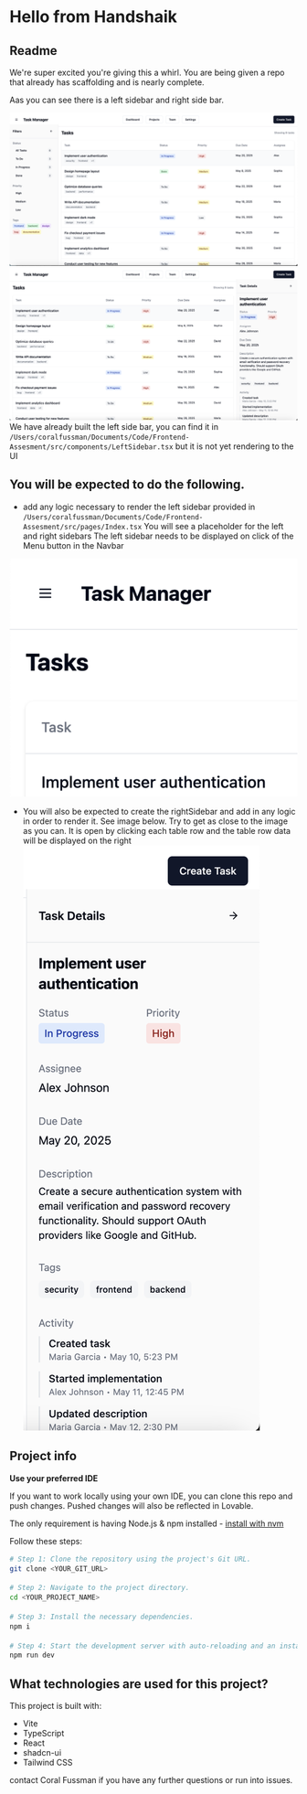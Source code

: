 # Hello from Handshaik


## Readme


We're super excited you're giving this a whirl. You are being given a repo that already has scaffolding and is nearly complete.

Aas you can see there is a left sidebar and right side bar. 

![Left 2](./public/Screenshot%202025-05-14%20at%207.36.54.png)
![right 3](./public/Screenshot%202025-05-14%20at%207.37.17.png)
We have already built the left side bar, you can find it in `/Users/coralfussman/Documents/Code/Frontend-Assesment/src/components/LeftSidebar.tsx` but it is not yet rendering to the UI

## You will be expected to do the following. 
- add any logic necessary to render the left sidebar provided in `/Users/coralfussman/Documents/Code/Frontend-Assesment/src/pages/Index.tsx` You will see a placeholder for the left and right sidebars
The left sidebar needs to be displayed on click of the Menu button in the Navbar

![Left sidebar click](./public/Screenshot%202025-05-14%20at%207.36.41.png)

- You will also be expected to create the rightSidebar and add in any logic in order to render it. See image below. Try to get as close to the image as you can. It is open by clicking each table row and the table row data will be displayed on the right
![right 4](./public/Screenshot%202025-05-14%20at%207.38.09.png)



## Project info

**Use your preferred IDE**

If you want to work locally using your own IDE, you can clone this repo and push changes. Pushed changes will also be reflected in Lovable.

The only requirement is having Node.js & npm installed - [install with nvm](https://github.com/nvm-sh/nvm#installing-and-updating)

Follow these steps:

```sh
# Step 1: Clone the repository using the project's Git URL.
git clone <YOUR_GIT_URL>

# Step 2: Navigate to the project directory.
cd <YOUR_PROJECT_NAME>

# Step 3: Install the necessary dependencies.
npm i

# Step 4: Start the development server with auto-reloading and an instant preview.
npm run dev
```

## What technologies are used for this project?

This project is built with:

- Vite
- TypeScript
- React
- shadcn-ui
- Tailwind CSS

contact Coral Fussman if you have any further questions or run into issues.